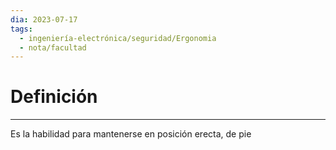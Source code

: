 ```yaml
---
dia: 2023-07-17
tags:
  - ingeniería-electrónica/seguridad/Ergonomia
  - nota/facultad
---
```

# Definición
---
Es la habilidad para mantenerse en posición erecta, de pie
